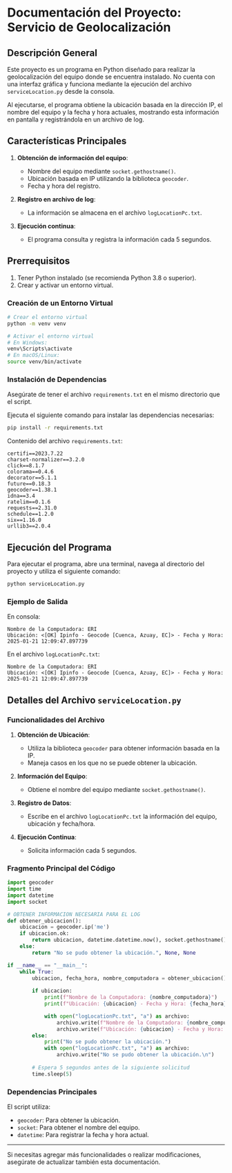 # Documentación del Proyecto: Servicio de Geolocalización

## Descripción General
Este proyecto es un programa en Python diseñado para realizar la geolocalización del equipo donde se encuentra instalado. No cuenta con una interfaz gráfica y funciona mediante la ejecución del archivo `serviceLocation.py` desde la consola.

Al ejecutarse, el programa obtiene la ubicación basada en la dirección IP, el nombre del equipo y la fecha y hora actuales, mostrando esta información en pantalla y registrándola en un archivo de log.

## Características Principales
1. **Obtención de información del equipo**:
   - Nombre del equipo mediante `socket.gethostname()`.
   - Ubicación basada en IP utilizando la biblioteca `geocoder`.
   - Fecha y hora del registro.

2. **Registro en archivo de log**:
   - La información se almacena en el archivo `logLocationPc.txt`.

3. **Ejecución continua**:
   - El programa consulta y registra la información cada 5 segundos.

## Prerrequisitos
1. Tener Python instalado (se recomienda Python 3.8 o superior).
2. Crear y activar un entorno virtual.

### Creación de un Entorno Virtual
```bash
# Crear el entorno virtual
python -m venv venv

# Activar el entorno virtual
# En Windows:
venv\Scripts\activate
# En macOS/Linux:
source venv/bin/activate
```

### Instalación de Dependencias
Asegúrate de tener el archivo `requirements.txt` en el mismo directorio que el script.

Ejecuta el siguiente comando para instalar las dependencias necesarias:
```bash
pip install -r requirements.txt
```

Contenido del archivo `requirements.txt`:
```
certifi==2023.7.22
charset-normalizer==3.2.0
click==8.1.7
colorama==0.4.6
decorator==5.1.1
future==0.18.3
geocoder==1.38.1
idna==3.4
ratelim==0.1.6
requests==2.31.0
schedule==1.2.0
six==1.16.0
urllib3==2.0.4
```

## Ejecución del Programa
Para ejecutar el programa, abre una terminal, navega al directorio del proyecto y utiliza el siguiente comando:
```bash
python serviceLocation.py
```

### Ejemplo de Salida
En consola:
```
Nombre de la Computadora: ERI
Ubicación: <[OK] Ipinfo - Geocode [Cuenca, Azuay, EC]> - Fecha y Hora: 2025-01-21 12:09:47.897739
```

En el archivo `logLocationPc.txt`:
```
Nombre de la Computadora: ERI
Ubicación: <[OK] Ipinfo - Geocode [Cuenca, Azuay, EC]> - Fecha y Hora: 2025-01-21 12:09:47.897739
```

## Detalles del Archivo `serviceLocation.py`

### Funcionalidades del Archivo
1. **Obtención de Ubicación**:
   - Utiliza la biblioteca `geocoder` para obtener información basada en la IP.
   - Maneja casos en los que no se puede obtener la ubicación.

2. **Información del Equipo**:
   - Obtiene el nombre del equipo mediante `socket.gethostname()`.

3. **Registro de Datos**:
   - Escribe en el archivo `logLocationPc.txt` la información del equipo, ubicación y fecha/hora.

4. **Ejecución Continua**:
   - Solicita información cada 5 segundos.

### Fragmento Principal del Código
```python
import geocoder
import time
import datetime
import socket

# OBTENER INFORMACION NECESARIA PARA EL LOG
def obtener_ubicacion():
    ubicacion = geocoder.ip('me')
    if ubicacion.ok:
        return ubicacion, datetime.datetime.now(), socket.gethostname()
    else:
        return "No se pudo obtener la ubicación.", None, None

if __name__ == "__main__":
    while True:
        ubicacion, fecha_hora, nombre_computadora = obtener_ubicacion()
        
        if ubicacion:
            print(f"Nombre de la Computadora: {nombre_computadora}")
            print(f"Ubicación: {ubicacion} - Fecha y Hora: {fecha_hora}")

            with open("logLocationPc.txt", "a") as archivo:
                archivo.write(f"Nombre de la Computadora: {nombre_computadora}\n")
                archivo.write(f"Ubicación: {ubicacion} - Fecha y Hora: {fecha_hora}\n\n")
        else:
            print("No se pudo obtener la ubicación.")
            with open("logLocationPc.txt", "a") as archivo:
                archivo.write("No se pudo obtener la ubicación.\n")
        
        # Espera 5 segundos antes de la siguiente solicitud
        time.sleep(5)
```

### Dependencias Principales
El script utiliza:
- `geocoder`: Para obtener la ubicación.
- `socket`: Para obtener el nombre del equipo.
- `datetime`: Para registrar la fecha y hora actual.

---

Si necesitas agregar más funcionalidades o realizar modificaciones, asegúrate de actualizar también esta documentación.

